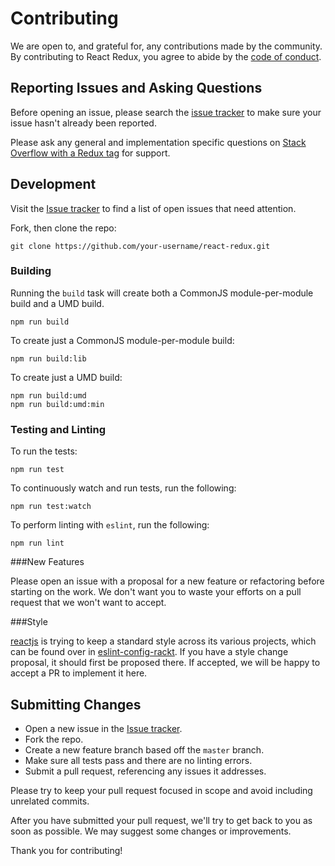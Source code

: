 # Contributing
We are open to, and grateful for, any contributions made by the community.  By contributing to React Redux, you agree to abide by the [code of conduct](https://github.com/reactjs/react-redux/blob/master/CODE_OF_CONDUCT.md).

## Reporting Issues and Asking Questions
Before opening an issue, please search the [issue tracker](https://github.com/reactjs/react-redux/issues) to make sure your issue hasn't already been reported.

Please ask any general and implementation specific questions on [Stack Overflow with a Redux tag](http://stackoverflow.com/questions/tagged/redux?sort=votes&pageSize=50) for support.

## Development

Visit the [Issue tracker](https://github.com/reactjs/react-redux/issues) to find a list of open issues that need attention.

Fork, then clone the repo:
```
git clone https://github.com/your-username/react-redux.git
```

### Building

Running the `build` task will create both a CommonJS module-per-module build and a UMD build.
```
npm run build
```

To create just a CommonJS module-per-module build:
```
npm run build:lib
```

To create just a UMD build:
```
npm run build:umd
npm run build:umd:min
```

### Testing and Linting

To run the tests:
```
npm run test
```

To continuously watch and run tests, run the following:
```
npm run test:watch
```

To perform linting with `eslint`, run the following:
```
npm run lint
```

###New Features

Please open an issue with a proposal for a new feature or refactoring before starting on the work. We don't want you to waste your efforts on a pull request that we won't want to accept.

###Style

[reactjs](https://github.com/reactjs) is trying to keep a standard style across its various projects, which can be found over in [eslint-config-rackt](https://github.com/pwmckenna/eslint-config-rackt). If you have a style change proposal, it should first be proposed there. If accepted, we will be happy to accept a PR to implement it here.

## Submitting Changes

* Open a new issue in the [Issue tracker](https://github.com/reactjs/react-redux/issues).
* Fork the repo.
* Create a new feature branch based off the `master` branch.
* Make sure all tests pass and there are no linting errors.
* Submit a pull request, referencing any issues it addresses.

Please try to keep your pull request focused in scope and avoid including unrelated commits.

After you have submitted your pull request, we'll try to get back to you as soon as possible. We may suggest some changes or improvements.

Thank you for contributing!
